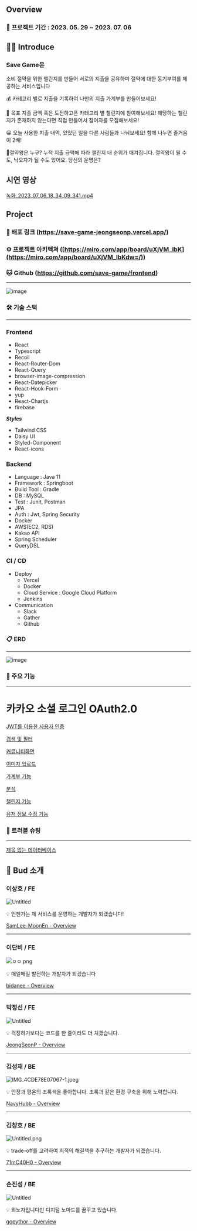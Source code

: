 ## **Overview**

### 💫 **프로젝트 기간** : 2023. 05. 29 ~ 2023. 07. 06

## 👊🏻 **Introduce**

### Save Game은

소비 절약을 위한 챌린지를 만들어 서로의 지출을 공유하며 절약에 대한 동기부여를 제공하는 서비스입니다

💰 카테고리 별로 지출을 기록하여 나만의 지출 가계부를 만들어보세요!

📢 목표 지출 금액 혹은 도전하고픈 카테고리 별 챌린지에 참여해보세요! 해당하는 챌린지가 존재하지 않는다면 직접 만들어서 참여자를 모집해보세요!

😀 오늘 사용한 지출 내역, 있었던 일을 다른 사람들과 나눠보세요! 함께 나누면 즐거움이 2배!

🥇절약왕은 누구? 누적 지출 금액에 따라 챌린지 내 순위가 매겨집니다. 절약왕이 될 수도, 낙오자가 될 수도 있어요. 당신의 운명은?

## 시연 영상

[녹화_2023_07_06_18_34_09_341.mp4](https://s3-us-west-2.amazonaws.com/secure.notion-static.com/14a6d9b3-1773-4f40-91c8-5524cc7ee515/%EB%85%B9%ED%99%94_2023_07_06_18_34_09_341.mp4)

## Project

### 🌟 배포 링크 (https://save-game-jeongseonp.vercel.app/)

### ⚙ 프로젝트 아키텍쳐 ([https://miro.com/app/board/uXjVM_lbK](https://miro.com/app/board/uXjVM_lbKdw=/))

### 🐱 Github (https://github.com/save-game/frontend)

---
![image](https://github.com/SamLee-MoonEn/frontend/assets/112921779/1531b771-b361-4053-826a-d6eee13a02ce)

### 🛠 기술 스택

---

### Frontend

- React
- Typescript
- Recoil
- React-Router-Dom
- React-Query
- browser-image-compression
- React-Datepicker
- React-Hook-Form
- yup
- React-Chartjs
- firebase

***Styles***

- Tailwind CSS
- Daisy UI
- Styled-Component
- React-icons

### Backend

- Language : Java 11
- Framework : Springboot
- Build Tool : Gradle
- DB : MySQL
- Test : Junit, Postman
- JPA
- Auth : Jwt, Spring Security
- Docker
- AWS(EC2, RDS)
- Kakao API
- Spring Scheduler
- QueryDSL

### CI / CD

- Deploy
    - Vercel
    - Docker
    - Cloud Service  : Google Cloud Platform
    - Jenkins
- Communication
    - Slack
    - Gather
    - Github
    

### 📋 ERD

---
![image](https://github.com/SamLee-MoonEn/frontend/assets/112921779/1dcb6c4d-6b9b-47d8-b9ec-9aaa6db0916b)

### 🔗 주요 기능

---
# 카카오 소셜 로그인 OAuth2.0

[JWT를 이용한 사용자 인증](https://www.notion.so/JWT-ba57cf1a6dfe4dc2a3a4a92744b2957b?pvs=21)

[검색 및 필터](https://www.notion.so/05084b06fe7f424eaaf1c58f9c67c7a4?pvs=21)

[커뮤니티화면](https://www.notion.so/8f8bba578c3346a4a2d32e3c9815689b?pvs=21)

[이미지 업로드](https://www.notion.so/89fe21a1f38c4964ae2813acfecd00df?pvs=21)

[가계부 기능](https://www.notion.so/a79c952df71d4223a63c023b659d9e53?pvs=21)

[분석](https://www.notion.so/0bbe5b386fce459ab04b0452c4ace7a9?pvs=21)

[챌린지 기능](https://www.notion.so/51216abc0c7b4c369a05c9d8726888e2?pvs=21)

[유저 정보 수정 기능](https://www.notion.so/19ed8653b4c649cc8a8223731812eeab?pvs=21)

### 🎯 트러블 슈팅

---

[제목 없는 데이터베이스](https://www.notion.so/70489b0b685c484996bf09c537ab7c52?pvs=21)

## **🌷 Bud 소개**

### 이상호 / FE

![Untitled](https://s3-us-west-2.amazonaws.com/secure.notion-static.com/70ac2460-bb0f-472f-96b8-238b881e0140/Untitled.png)

<aside>
💡 언젠가는 제 서비스를 운영하는 개발자가 되겠습니다!

</aside>

[SamLee-MoonEn - Overview](https://github.com/SamLee-MoonEn)

---

### **이단비 / FE**

![ㅇㅇ.png](https://s3-us-west-2.amazonaws.com/secure.notion-static.com/7b5088a0-2202-4017-a7d8-087505667f86/%E3%85%87%E3%85%87.png)

<aside>
💡 매일매일 발전하는 개발자가 되겠습니다

</aside>

[bidanee - Overview](https://github.com/bidanee)

---

### 박정선 **/ FE**

![Untitled](https://s3-us-west-2.amazonaws.com/secure.notion-static.com/a18fd373-f86a-4cf4-893c-ed333434b2d0/Untitled.png)

<aside>
💡 걱정하기보다는 코드를 한 줄이라도 더 치겠습니다.

</aside>

[JeongSeonP - Overview](https://github.com/JeongSeonP)

---

### 김성재 **/ BE**

![IMG_4CDE78E07067-1.jpeg](https://s3-us-west-2.amazonaws.com/secure.notion-static.com/e1b4cf0c-82d4-4372-851e-75e949f53505/IMG_4CDE78E07067-1.jpeg)

<aside>
💡 안정과 평온의 초록색을 좋아합니다.
초록과 같은 환경 구축을 위해 노력합니다.

</aside>

[NavyHubb - Overview](https://github.com/NavyHubb)

---

### 김창호 **/ BE**

![Untitled.png](https://s3-us-west-2.amazonaws.com/secure.notion-static.com/d0b46adf-ae31-48e5-bd33-af08208b5969/Untitled.png)

<aside>
💡 trade-off를 고려하여 최적의 해결책을 추구하는 개발자가 되겠습니다.

</aside>

[71mC40H0 - Overview](https://github.com/71mC40H0)

---

### 손진성 / BE

![Untitled](https://s3-us-west-2.amazonaws.com/secure.notion-static.com/33bdfbab-a88b-432f-8a54-3b429ab52456/Untitled.png)

<aside>
💡 외노자입니다만 디지털 노마드를 꿈꾸고 있습니다.

</aside>

[gopythor - Overview](https://github.com/gopythor)
